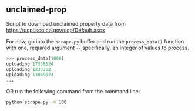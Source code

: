 ## unclaimed-prop

Script to download unclaimed property data from https://ucpi.sco.ca.gov/ucp/Default.aspx

For now, go into the `scrape.py` buffer and run the `process_data()` function with one, required argument -- specifically, an integer of values to process.

```python
>>> process_data(1000)
uploading 17338524
uploading 1233362
uploading 13049574
...
```

OR run the following command from the command line:

```bash
python scrape.py -n 100
```
